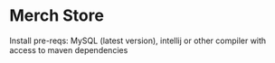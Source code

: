 # Merch Store
Install pre-reqs: MySQL (latest version), intellij or other compiler with access to maven dependencies